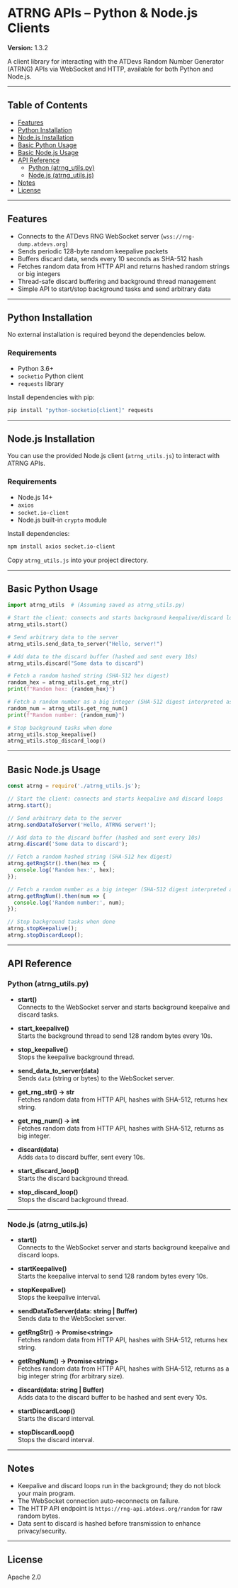 # ATRNG APIs – Python & Node.js Clients

**Version:** 1.3.2

A client library for interacting with the ATDevs Random Number Generator (ATRNG) APIs via WebSocket and HTTP, available for both Python and Node.js.

---

## Table of Contents

- [Features](#features)
- [Python Installation](#python-installation)
- [Node.js Installation](#nodejs-installation)
- [Basic Python Usage](#basic-python-usage)
- [Basic Node.js Usage](#basic-nodejs-usage)
- [API Reference](#api-reference)
  - [Python (atrng_utils.py)](#python-atrng_utilspy)
  - [Node.js (atrng_utils.js)](#nodejs-atrng_utilsjs)
- [Notes](#notes)
- [License](#license)

---

## Features

- Connects to the ATDevs RNG WebSocket server (`wss://rng-dump.atdevs.org`)
- Sends periodic 128-byte random keepalive packets
- Buffers discard data, sends every 10 seconds as SHA-512 hash
- Fetches random data from HTTP API and returns hashed random strings or big integers
- Thread-safe discard buffering and background thread management
- Simple API to start/stop background tasks and send arbitrary data

---

## Python Installation

No external installation is required beyond the dependencies below.

### Requirements

- Python 3.6+
- `socketio` Python client
- `requests` library

Install dependencies with pip:

```bash
pip install "python-socketio[client]" requests
```

---

## Node.js Installation

You can use the provided Node.js client (`atrng_utils.js`) to interact with ATRNG APIs.

### Requirements

- Node.js 14+
- `axios`
- `socket.io-client`
- Node.js built-in `crypto` module

Install dependencies:

```bash
npm install axios socket.io-client
```

Copy `atrng_utils.js` into your project directory.

---

## Basic Python Usage

```python
import atrng_utils  # (Assuming saved as atrng_utils.py)

# Start the client: connects and starts background keepalive/discard loops
atrng_utils.start()

# Send arbitrary data to the server
atrng_utils.send_data_to_server("Hello, server!")

# Add data to the discard buffer (hashed and sent every 10s)
atrng_utils.discard("Some data to discard")

# Fetch a random hashed string (SHA-512 hex digest)
random_hex = atrng_utils.get_rng_str()
print(f"Random hex: {random_hex}")

# Fetch a random number as a big integer (SHA-512 digest interpreted as int)
random_num = atrng_utils.get_rng_num()
print(f"Random number: {random_num}")

# Stop background tasks when done
atrng_utils.stop_keepalive()
atrng_utils.stop_discard_loop()
```

---

## Basic Node.js Usage

```javascript
const atrng = require('./atrng_utils.js');

// Start the client: connects and starts keepalive and discard loops
atrng.start();

// Send arbitrary data to the server
atrng.sendDataToServer('Hello, ATRNG server!');

// Add data to the discard buffer (hashed and sent every 10s)
atrng.discard('Some data to discard');

// Fetch a random hashed string (SHA-512 hex digest)
atrng.getRngStr().then(hex => {
  console.log('Random hex:', hex);
});

// Fetch a random number as a big integer (SHA-512 digest interpreted as int string)
atrng.getRngNum().then(num => {
  console.log('Random number:', num);
});

// Stop background tasks when done
atrng.stopKeepalive();
atrng.stopDiscardLoop();
```

---

## API Reference

### Python (atrng_utils.py)

- **start()**  
  Connects to the WebSocket server and starts background keepalive and discard tasks.

- **start_keepalive()**  
  Starts the background thread to send 128 random bytes every 10s.

- **stop_keepalive()**  
  Stops the keepalive background thread.

- **send_data_to_server(data)**  
  Sends `data` (string or bytes) to the WebSocket server.

- **get_rng_str() -> str**  
  Fetches random data from HTTP API, hashes with SHA-512, returns hex string.

- **get_rng_num() -> int**  
  Fetches random data from HTTP API, hashes with SHA-512, returns as big integer.

- **discard(data)**  
  Adds `data` to discard buffer, sent every 10s.

- **start_discard_loop()**  
  Starts the discard background thread.

- **stop_discard_loop()**  
  Stops the discard background thread.

---

### Node.js (atrng_utils.js)

- **start()**  
  Connects to the WebSocket server and starts background keepalive and discard loops.

- **startKeepalive()**  
  Starts the keepalive interval to send 128 random bytes every 10s.

- **stopKeepalive()**  
  Stops the keepalive interval.

- **sendDataToServer(data: string | Buffer)**  
  Sends data to the WebSocket server.

- **getRngStr() → Promise\<string\>**  
  Fetches random data from HTTP API, hashes with SHA-512, returns hex string.

- **getRngNum() → Promise\<string\>**  
  Fetches random data from HTTP API, hashes with SHA-512, returns as a big integer string (for arbitrary size).

- **discard(data: string | Buffer)**  
  Adds data to the discard buffer to be hashed and sent every 10s.

- **startDiscardLoop()**  
  Starts the discard interval.

- **stopDiscardLoop()**  
  Stops the discard interval.

---

## Notes

- Keepalive and discard loops run in the background; they do not block your main program.
- The WebSocket connection auto-reconnects on failure.
- The HTTP API endpoint is `https://rng-api.atdevs.org/random` for raw random bytes.
- Data sent to discard is hashed before transmission to enhance privacy/security.

---

## License

Apache 2.0
